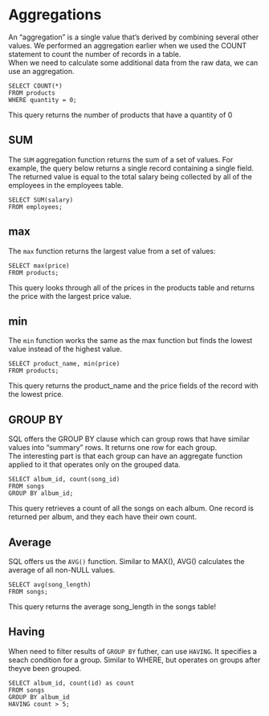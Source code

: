 # Aggregations
An “aggregation” is a single value that’s derived by combining several other values. We performed an aggregation earlier when we used the COUNT statement to count the number of records in a table. \
When we need to calculate some additional data from the raw data, we can use an aggregation.
```
SELECT COUNT(*)
FROM products
WHERE quantity = 0;
```
This query returns the number of products that have a quantity of 0

## SUM
The `SUM` aggregation function returns the sum of a set of values.
For example, the query below returns a single record containing a single field. The returned value is equal to the total salary being collected by all of the employees in the employees table.
```
SELECT SUM(salary)
FROM employees;
```

## max 
The `max` function returns the largest value from a set of values:
```
SELECT max(price)
FROM products;
```
This query looks through all of the prices in the products table and returns the price with the largest price value.

## min
The `min` function works the same as the max function but finds the lowest value instead of the highest value.
```
SELECT product_name, min(price)
FROM products;
```
This query returns the product_name and the price fields of the record with the lowest price.

## GROUP BY
SQL offers the GROUP BY clause which can group rows that have similar values into “summary” rows. It returns one row for each group. \
The interesting part is that each group can have an aggregate function applied to it that operates only on the grouped data.
```
SELECT album_id, count(song_id)
FROM songs
GROUP BY album_id;
```
This query retrieves a count of all the songs on each album. One record is returned per album, and they each have their own count.

## Average
SQL offers us the `AVG()` function. Similar to MAX(), AVG() calculates the average of all non-NULL values.
```
SELECT avg(song_length)
FROM songs;
```
This query returns the average song_length in the songs table!

## Having
When need to filter results of `GROUP BY` futher, can use `HAVING`. It specifies a seach condition for a group. Similar to WHERE, but operates on groups after theyve been grouped. 
```
SELECT album_id, count(id) as count
FROM songs
GROUP BY album_id
HAVING count > 5;
```